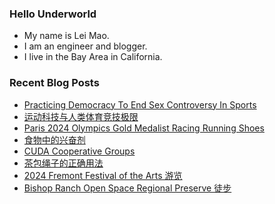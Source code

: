 ### Hello Underworld

- My name is Lei Mao.
- I am an engineer and blogger.
- I live in the Bay Area in California.


### Recent Blog Posts

<!-- BLOG-POST-LIST:START -->
- [Practicing Democracy To End Sex Controversy In Sports](https://leimao.github.io/blog/Practice-Democracy-To-End-Sex-Controversy-In-Sports/)
- [运动科技与人类体育竞技极限](https://leimao.github.io/essay/%E8%BF%90%E5%8A%A8%E7%A7%91%E6%8A%80%E4%B8%8E%E4%BA%BA%E7%B1%BB%E4%BD%93%E8%82%B2%E7%AB%9E%E6%8A%80%E6%9E%81%E9%99%90/)
- [Paris 2024 Olympics Gold Medalist Racing Running Shoes](https://leimao.github.io/blog/Paris-2024-Olympics-Gold-Medalist-Racing-Running-Shoes/)
- [食物中的兴奋剂](https://leimao.github.io/essay/%E9%A3%9F%E7%89%A9%E4%B8%AD%E7%9A%84%E5%85%B4%E5%A5%8B%E5%89%82/)
- [CUDA Cooperative Groups](https://leimao.github.io/blog/CUDA-Cooperative-Groups/)
- [茶包绳子的正确用法](https://leimao.github.io/essay/%E8%8C%B6%E5%8C%85%E7%BB%B3%E5%AD%90%E7%9A%84%E6%AD%A3%E7%A1%AE%E7%94%A8%E6%B3%95/)
- [2024 Fremont Festival of the Arts 游览](https://leimao.github.io/life/2024-Fremont-Festival-Arts/)
- [Bishop Ranch Open Space Regional Preserve 徒步](https://leimao.github.io/life/Bishop-Ranch-Open-Space-Regional-Preserve/)
<!-- BLOG-POST-LIST:END -->
